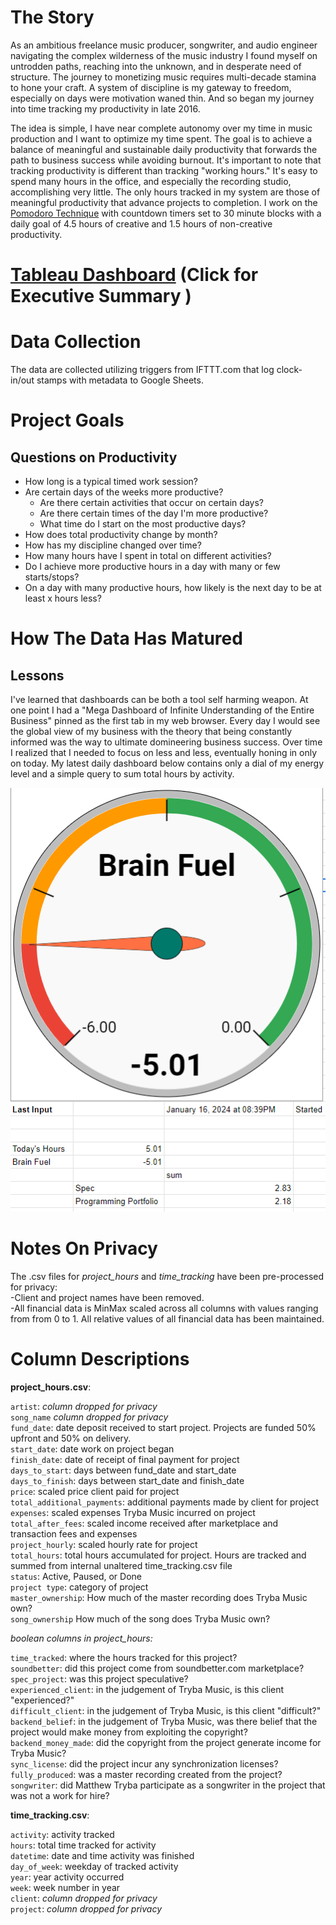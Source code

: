 # The Story
As an ambitious freelance music producer, songwriter, and audio engineer navigating the complex wilderness of the music industry I found myself on untrodden paths, reaching into the unknown, and in desperate need of structure. The journey to monetizing music requires multi-decade stamina to hone your craft. A system of discipline is my gateway to freedom, especially on days were motivation waned thin. And so began my journey into time tracking my productivity in late 2016.  

The idea is simple, I have near complete autonomy over my time in music production and I want to optimize my time spent. The goal is to achieve a balance of meaningful and sustainable daily productivity that forwards the path to business success while avoiding burnout. It's important to note that tracking productivity is different than tracking "working hours." It's easy to spend many hours in the office, and especially the recording studio, accomplishing very little. The only hours tracked in my system are those of meaningful productivity that advance projects to completion. I work on the [Pomodoro Technique](https://en.wikipedia.org/wiki/Pomodoro_Technique) with countdown timers set to 30 minute blocks with a daily goal of 4.5 hours of creative and 1.5 hours of non-creative productivity.

# [Tableau Dashboard](https://public.tableau.com/app/profile/matthew.tryba/viz/PortfolioProject-TimeTrackingAnalysis/Dashboard1) (Click for Executive Summary )


# Data Collection

The data are collected utilizing triggers from IFTTT.com that log clock-in/out stamps with metadata to Google Sheets. 

# Project Goals
## Questions on Productivity
- How long is a typical timed work session?
- Are certain days of the weeks more productive?
  - Are there certain activities that occur on certain days?
  - Are there certain times of the day I'm more productive?
  - What time do I start on the most productive days?
- How does total productivity change by month?
- How has my discipline changed over time?
- How many hours have I spent in total on different activities?
- Do I achieve more productive hours in a day with many or few starts/stops?
- On a day with many productive hours, how likely is the next day to be at least x hours less?

# How The Data Has Matured
## Lessons

I've learned that dashboards can be both a tool self harming weapon. At one point I had a "Mega Dashboard of Infinite Understanding of the Entire Business" pinned as the first tab in my web browser. Every day I would see the global view of my business with the theory that being constantly informed was the way to ultimate domineering business success. Over time I realized that I needed to focus on less and less, eventually honing in only on today. My latest daily dashboard below contains only a dial of my energy level and a simple query to sum total hours by activity. 

![](Visualizations/daily_dashboard.png)

# Notes On Privacy
The .csv files for *project_hours* and *time_tracking* have been pre-processed for privacy:  
-Client and project names have been removed.  
-All financial data is MinMax scaled across all columns with values ranging from from 0 to 1. All relative values of all financial data has been maintained. 

# Column Descriptions
**project_hours.csv**:  

`artist`: *column dropped for privacy*  
`song_name` *column dropped for privacy*  
`fund_date`: date deposit received to start project. Projects are funded 50% upfront and 50% on delivery.  
`start_date`: date work on project began  
`finish_date`: date of receipt of final payment for project  
`days_to_start`: days between fund_date and start_date  
`days_to_finish`: days between start_date and finish_date  
`price`: scaled price client paid for project  
`total_additional_payments`: additional payments made by client for project  
`expenses`: scaled expenses Tryba Music incurred on project  
`total_after_fees`: scaled income received after marketplace and transaction fees and expenses  
`project_hourly`: scaled hourly rate for project  
`total_hours`: total hours accumulated for project. Hours are tracked and summed from internal unaltered time_tracking.csv file  
`status`: Active, Paused, or Done  
`project type`:  category of project  
`master_ownership`: How much of the master recording does Tryba Music own?  
`song_ownership` How much of the song does Tryba Music own?  

*boolean columns in project_hours:*  

`time_tracked`: where the hours tracked for this project?  
`soundbetter`: did this project come from soundbetter.com marketplace?  
`spec_project`: was this project speculative?  
`experienced_client`: in the judgement of Tryba Music, is this client "experienced?"  
`difficult_client`: in the judgement of Tryba Music, is this client "difficult?"  
`backend_belief`: in the judgement of Tryba Music, was there belief that the project would make money from exploiting the copyright?  
`backend_money_made`: did the copyright from the project generate income for Tryba Music?  
`sync_license`: did the project incur any synchronization licenses?  
`fully_produced`: was a master recording created from the project?  
`songwriter`: did Matthew Tryba participate as a songwriter in the project that was not a work for hire?  

**time_tracking.csv**:  

`activity`: activity tracked  
`hours`: total time tracked for activity  
`datetime`: date and time activity was finished  
`day_of_week`: weekday of tracked activity  
`year`: year activity occurred  
`week`: week number in year  
`client`: *column dropped for privacy*  
`project`: *column dropped for privacy*  
